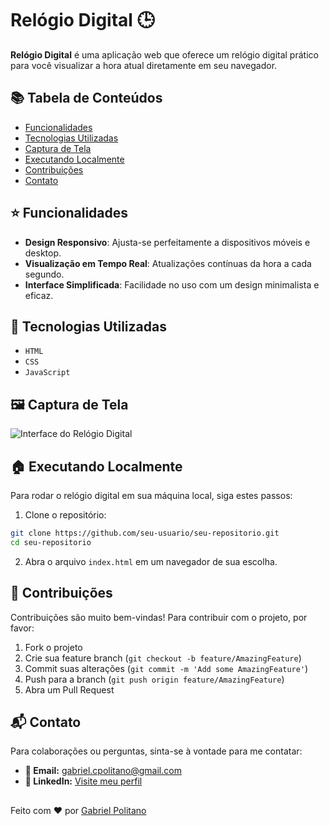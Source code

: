 
# Relógio Digital 🕒

**Relógio Digital** é uma aplicação web que oferece um relógio digital prático para você visualizar a hora atual diretamente em seu navegador.

## 📚 Tabela de Conteúdos

- [Funcionalidades](#funcionalidades)
- [Tecnologias Utilizadas](#tecnologias-utilizadas)
- [Captura de Tela](#captura-de-tela)
- [Executando Localmente](#executando-localmente)
- [Contribuições](#contribuições)
- [Contato](#contato)

## ⭐ Funcionalidades

- **Design Responsivo**: Ajusta-se perfeitamente a dispositivos móveis e desktop.
- **Visualização em Tempo Real**: Atualizações contínuas da hora a cada segundo.
- **Interface Simplificada**: Facilidade no uso com um design minimalista e eficaz.

## 🚀 Tecnologias Utilizadas

- `HTML`
- `CSS`
- `JavaScript`

## 🖼️ Captura de Tela

![Interface do Relógio Digital](https://raw.githubusercontent.com/gabrielcpolitano/Relogio/main/relogio.png) <!-- Substitua com o link real da imagem -->

## 🏠 Executando Localmente

Para rodar o relógio digital em sua máquina local, siga estes passos:

1. Clone o repositório:
```bash
git clone https://github.com/seu-usuario/seu-repositorio.git
cd seu-repositorio
```

2. Abra o arquivo `index.html` em um navegador de sua escolha.

## 👋 Contribuições

Contribuições são muito bem-vindas! Para contribuir com o projeto, por favor:
1. Fork o projeto
2. Crie sua feature branch (`git checkout -b feature/AmazingFeature`)
3. Commit suas alterações (`git commit -m 'Add some AmazingFeature'`)
4. Push para a branch (`git push origin feature/AmazingFeature`)
5. Abra um Pull Request

## 📬 Contato

Para colaborações ou perguntas, sinta-se à vontade para me contatar:

- **📧 Email:** [gabriel.cpolitano@gmail.com](mailto:gabriel.cpolitano@gmail.com)
- **💼 LinkedIn:** [Visite meu perfil](https://www.linkedin.com/in/gabriel-correia-politano-a30335302/)


##
Feito com ❤️ por [Gabriel Politano](https://github.com/gabrielcpolitano)
